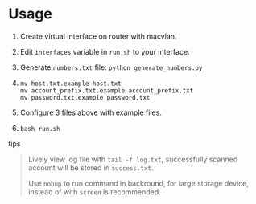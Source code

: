 # Usage

1. Create virtual interface on router with macvlan.
2. Edit `interfaces` variable in `run.sh` to your interface.
3. Generate `numbers.txt` file: `python generate_numbers.py`

4. ```shell script
   mv host.txt.example host.txt
   mv account_prefix.txt.example account_prefix.txt
   mv password.txt.example password.txt
   ```
5. Configure 3 files above with example files.
6. `bash run.sh`

tips
> Lively view log file with `tail -f log.txt`, successfully scanned account will be stored in `success.txt`.
> 
> Use `nohup` to run command in backround, for large storage device, instead of with `screen` is recommended.
